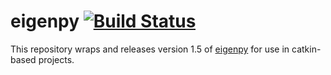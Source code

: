 # eigenpy [![Build Status](https://travis-ci.org/ipab-slmc/eigenpy_catkin.svg?branch=master)](https://travis-ci.org/ipab-slmc/eigenpy_catkin)

This repository wraps and releases version 1.5 of [eigenpy](https://github.com/stack-of-tasks/eigenpy) for use in catkin-based projects.
